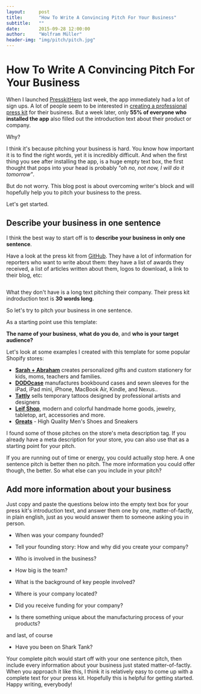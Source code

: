 ```yaml
---
layout:     post
title:      "How To Write A Convincing Pitch For Your Business"
subtitle:   ""
date:       2015-09-28 12:00:00
author:     "Wolfram Müller"
header-img: "img/pitch/pitch.jpg"
---
```

# How To Write A Convincing Pitch For Your Business

When I launched [PresskitHero](http://presskithero.com) last week, the app immediately had a lot of sign ups. A lot of people seem to be interested in [creating a professional press kit](http://blog.presskithero.com/2015/09/22/get-started/) for their business. But a week later, only **55% of everyone who installed the app** also filled out the introduction text about their product or company.

Why? 

I think it's because pitching your business is hard. You know how important it is to find the right words, yet it is incredibly difficult. And when the first thing you see after installing the app, is a huge empty text box, the first thought that pops into your head is probably *"oh no, not now, I will do it tomorrow"*.

But do not worry. This blog post is about overcoming writer's block and will hopefully help you to pitch your business to the press.

Let's get started.

## Describe your business in one sentence

I think the best way to start off is to **describe your business in only one sentence**.

Have a look at the press kit from [GitHub](https://github.com/about/press). They have a lot of information for reporters who want to write about them: they have a list of awards they received, a list of articles written about them, logos to download, a link to their blog, etc: 

<img src="{{ site.baseurl }}/img/pitch/github.png" alt="" class="img-responsive">

What they don't have is a long text pitching their company. Their press kit indroduction text is **30 words long**.

So let's try to pitch your business in one sentence. 

As a starting point use this template:

**The name of your business**, **what do you do**, and **who is your target audience?**

Let's look at some examples I created with this template for some popular Shopify stores:

- [**Sarah + Abraham**](http://www.sarahandabraham.com/) creates personalized gifts and custom stationery for kids, moms, teachers and families.
- [**DODOcase**](http://www.dodocase.com/) manufactures bookbound cases and sewn sleeves for the iPad, iPad mini, iPhone, MacBook Air, Kindle, and Nexus..
- [**Tattly**](http://tattly.com/) sells temporary tattoos designed by professional artists and designers
- [**Leif Shop**](http://www.leifshop.com/), modern and colorful handmade home goods, jewelry, tabletop, art, accessories and more.
- [**Greats**](http://www.greats.com/) - High Quality Men's Shoes and Sneakers

I found some of those pitches on the store's meta description tag. If you already have a meta description for your store, you can also use that as a starting point for your pitch.

If you are running out of time or energy, you could actually stop here. A one sentence pitch is better then no pitch. The more information you could offer though, the better. So what else can you include in your pitch?

## Add more information about your business

Just copy and paste the questions below into the empty text box for your press kit's introduction text, and answer them one by one, matter-of-factly, in plain english, just as you would answer them to someone asking you in person.

- When was your company founded?

- Tell your founding story: How and why did you create your company?

- Who is involved in the business? 

- How big is the team? 

- What is the background of key people involved?

- Where is your company located?

- Did you receive funding for your company?

- Is there something unique about the manufacturing process of your products?

and last, of course

- Have you been on Shark Tank?

Your complete pitch would start off with your one sentence pitch, then include every information about your business just stated matter-of-factly. When you approach it like this, I think it is relatively easy to come up with a complete text for your press kit. Hopefully this is helpful for getting started. Happy writing, everybody!



